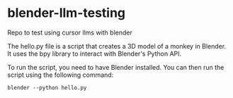# blender-llm-testing
Repo to test using cursor llms with blender


The hello.py file is a script that creates a 3D model of a monkey in Blender. It uses the bpy library to interact with Blender's Python API.

To run the script, you need to have Blender installed. You can then run the script using the following command:

```
blender --python hello.py
```